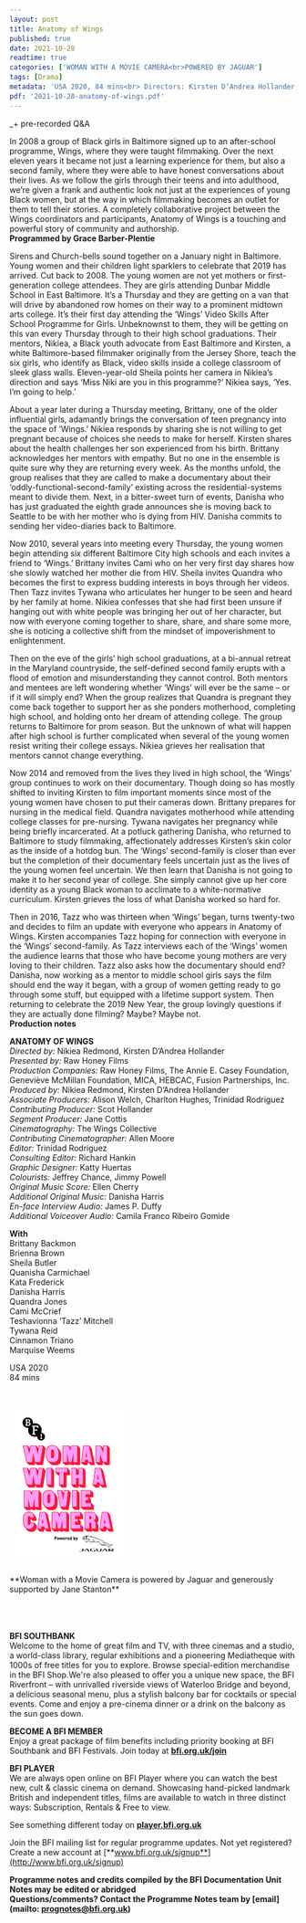 ```yaml
---
layout: post
title: Anatomy of Wings
published: true
date: 2021-10-28
readtime: true
categories: ['WOMAN WITH A MOVIE CAMERA<br>POWERED BY JAGUAR']
tags: [Drama]
metadata: 'USA 2020, 84 mins<br> Directors: Kirsten D’Andrea Hollander, Nikiea Redmond'
pdf: '2021-10-28-anatomy-of-wings.pdf'
---
```


_+ pre-recorded Q&A 

In 2008 a group of Black girls in Baltimore signed up to an after-school programme, Wings, where they were taught filmmaking. Over the next eleven years it became not just a learning experience for them, but also a second family, where they were able to have honest conversations about their lives. As we follow the girls through their teens and into adulthood, we’re given a frank and authentic look not just at the experiences of young Black women, but at the way in which filmmaking becomes an outlet for them to tell their stories. A completely collaborative project between the Wings coordinators and participants, Anatomy of Wings is a touching and powerful story of community and authorship.  
**Programmed by Grace Barber-Plentie**

Sirens and Church-bells sound together on a January night in Baltimore. Young women and their children light sparklers to celebrate that 2019 has arrived. Cut back to 2008. The young women are not yet mothers or first-generation college attendees. They are girls attending Dunbar Middle School in East Baltimore. It’s a Thursday and they are getting on a van that will drive by abandoned row homes on their way to a prominent midtown arts college. It’s their first day attending the ‘Wings’ Video Skills After School Programme for Girls. Unbeknownst to them, they will be getting on this van every Thursday through to their high school graduations. Their mentors, Nikiea, a Black youth advocate from East Baltimore and Kirsten, a white Baltimore-based filmmaker originally from the Jersey Shore, teach the six girls, who identify as Black, video skills inside a college classroom of sleek glass walls. Eleven-year-old Sheila points her camera in Nikiea’s direction and says ‘Miss Niki are you in this programme?’ Nikiea says, ‘Yes. I’m going to help.’ 

About a year later during a Thursday meeting, Brittany, one of the older influential girls, adamantly brings the conversation of teen pregnancy into the space of ‘Wings.’ Nikiea responds by sharing she is not willing to get pregnant because of choices she needs to make for herself. Kirsten shares about the health challenges her son experienced from his birth. Brittany acknowledges her mentors with empathy. But no one in the ensemble is quite sure why they are returning every week. As the months unfold, the group realises that they are called to make a documentary about their ‘oddly-functional-second-family’ existing across the residential-systems meant to divide them. Next, in a bitter-sweet turn of events, Danisha who has just graduated the eighth grade announces she is moving back to Seattle to be with her mother who is dying from HIV. Danisha commits to sending her video-diaries back to Baltimore. 

Now 2010, several years into meeting every Thursday, the young women begin attending six different Baltimore City high schools and each invites a friend to ‘Wings.’ Brittany invites Cami who on her very first day shares how she slowly watched her mother die from HIV. Sheila invites Quandra who becomes the first to express budding interests in boys through her videos. Then Tazz invites Tywana who articulates her hunger to be seen and heard by her family at home. Nikiea confesses that she had first been unsure if hanging out with white people was bringing her out of her character, but now with everyone coming together to share, share, and share some more, she is noticing a collective shift from the mindset of impoverishment to enlightenment.

Then on the eve of the girls’ high school graduations, at a bi-annual retreat in the Maryland countryside, the self-defined second family erupts with a flood of emotion and misunderstanding they cannot control. Both mentors and mentees are left wondering whether ‘Wings’ will ever be the same – or if it will simply end? When the group realizes that Quandra is pregnant they come back together to support her as she ponders motherhood, completing high school, and holding onto her dream of attending college. The group returns to Baltimore for prom season. But the unknown of what will happen after high school is further complicated when several of the young women resist writing their college essays. Nikiea grieves her realisation that mentors cannot change everything. 

Now 2014 and removed from the lives they lived in high school, the ‘Wings’ group continues to work on their documentary. Though doing so has mostly shifted to inviting Kirsten to film important moments since most of the young women have chosen to put their cameras down. Brittany prepares for nursing in the medical field. Quandra navigates motherhood while attending college classes for pre-nursing. Tywana navigates her pregnancy while being briefly incarcerated. At a potluck gathering Danisha, who returned to Baltimore to study filmmaking, affectionately addresses Kirsten’s skin color as the inside of a hotdog bun. The ‘Wings’ second-family is closer than ever but the completion of their documentary feels uncertain just as the lives of the young women feel uncertain. We then learn that Danisha is not going to make it to her second year of college. She simply cannot give up her core identity as a young Black woman to acclimate to a white-normative curriculum. Kirsten grieves the loss of what Danisha worked so hard for.

Then in 2016, Tazz who was thirteen when ‘Wings’ began, turns twenty-two and decides to film an update with everyone who appears in Anatomy of Wings. Kirsten accompanies Tazz hoping for connection with everyone in the ‘Wings’ second-family. As Tazz interviews each of the ‘Wings’ women the audience learns that those who have become young mothers are very loving to their children. Tazz also asks how the documentary should end? Danisha, now working as a mentor to middle school girls says the film should end the way it began, with a group of women getting ready to go through some stuff, but equipped with a lifetime support system. Then returning to celebrate the 2019 New Year, the group lovingly questions if they are actually done filming? Maybe? Maybe not.  
**Production notes**<br>

**ANATOMY OF WINGS**<br>
_Directed by:_ Nikiea Redmond,  Kirsten D’Andrea Hollander<br>
_Presented by:_ Raw Honey Films<br>
_Production Companies:_ Raw Honey Films,  The Annie E. Casey Foundation, Geneviève McMillan Foundation, MICA, HEBCAC, Fusion Partnerships, Inc.<br>
_Produced by:_ Nikiea Redmond, Kirsten D’Andrea Hollander<br>
_Associate Producers:_ Alison Welch, Charlton Hughes, Trinidad Rodriguez<br>
_Contributing Producer:_ Scot Hollander<br>
_Segment Producer:_ Jane Cottis<br>
_Cinematography:_ The Wings Collective<br>
_Contributing Cinematographer:_ Allen Moore<br>
_Editor:_ Trinidad Rodriguez<br>
_Consulting Editor:_ Richard Hankin<br>
_Graphic Designer:_ Katty Huertas<br>
_Colourists:_ Jeffrey Chance, Jimmy Powell<br>
_Original Music Score:_ Ellen Cherry<br>
_Additional Original Music:_ Danisha Harris<br>
_En-face Interview Audio:_ James P. Duffy<br>
_Additional Voiceover Audio:_ Camila Franco Ribeiro Gomide<br>

**With**<br>
Brittany Backmon<br>
Brienna Brown<br>
Sheila Butler<br>
Quanisha Carmichael<br>
Kata Frederick<br>
Danisha Harris<br>
Quandra Jones<br>
Cami McCrief<br>
Teshavionna ‘Tazz’ Mitchell<br>
Tywana Reid<br>
Cinnamon Triano<br>
Marquise Weems<br>

USA 2020<br>
84 mins<br>
<br><br>

<img style="float:left" src="/img/WWAMC.jpg" alt="WWAMC" title="WWAMC"  width="40%" height="40%">
<br><br><br><br><br><br><br><br><br><br><br><br><br><br><br><br><br>**Woman with a Movie Camera is powered by Jaguar and generously supported by Jane Stanton**<br><br><br><br>


**BFI SOUTHBANK**  
Welcome to the home of great film and TV, with three cinemas and a studio, a world-class library, regular exhibitions and a pioneering Mediatheque with 1000s of free titles for you to explore. Browse special-edition merchandise in the BFI Shop.We&#39;re also pleased to offer you a unique new space, the BFI Riverfront – with unrivalled riverside views of Waterloo Bridge and beyond, a delicious seasonal menu, plus a stylish balcony bar for cocktails or special events. Come and enjoy a pre-cinema dinner or a drink on the balcony as the sun goes down.  

**BECOME A BFI MEMBER**  
Enjoy a great package of film benefits including priority booking at BFI Southbank and BFI Festivals. Join today at [**bfi.org.uk/join**](http://www.bfi.org.uk/join)  

**BFI PLAYER**  
 We are always open online on BFI Player where you can watch the best new, cult &amp; classic cinema on demand. Showcasing hand-picked landmark British and independent titles, films are available to watch in three distinct ways: Subscription, Rentals &amp; Free to view.  

See something different today on [**player.bfi.org.uk**](https://player.bfi.org.uk)  

Join the BFI mailing list for regular programme updates. Not yet registered? Create a new account at [**www.bfi.org.uk/signup**](http://www.bfi.org.uk/signup)

**Programme notes and credits compiled by the BFI Documentation Unit  
Notes may be edited or abridged  
Questions/comments? Contact the Programme Notes team by [email](mailto: prognotes@bfi.org.uk)**
<!--stackedit_data:
eyJoaXN0b3J5IjpbMTYxNjE5MTU5M119
-->